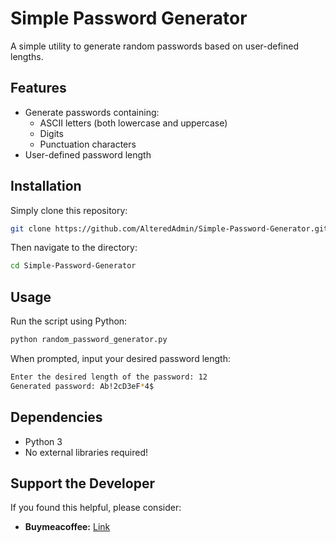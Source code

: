 # Simple Password Generator

A simple utility to generate random passwords based on user-defined lengths.

## Features

- Generate passwords containing:
  - ASCII letters (both lowercase and uppercase)
  - Digits
  - Punctuation characters
- User-defined password length

## Installation

Simply clone this repository:

```bash
git clone https://github.com/AlteredAdmin/Simple-Password-Generator.git
```

Then navigate to the directory:

```bash
cd Simple-Password-Generator
```

## Usage

Run the script using Python:

```bash
python random_password_generator.py
```

When prompted, input your desired password length:

```bash
Enter the desired length of the password: 12
Generated password: Ab!2cD3eF*4$
```

## Dependencies

- Python 3
- No external libraries required!

## Support the Developer

If you found this helpful, please consider:

- **Buymeacoffee:** [Link](http://buymeacoffee.com/alteredadmin)
